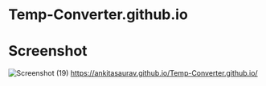 # Temp-Converter.github.io
# Screenshot
![Screenshot (19)](https://user-images.githubusercontent.com/87561020/132352293-3cde4d28-dcc9-41e6-8879-39e906e76c71.png)
https://ankitasaurav.github.io/Temp-Converter.github.io/


